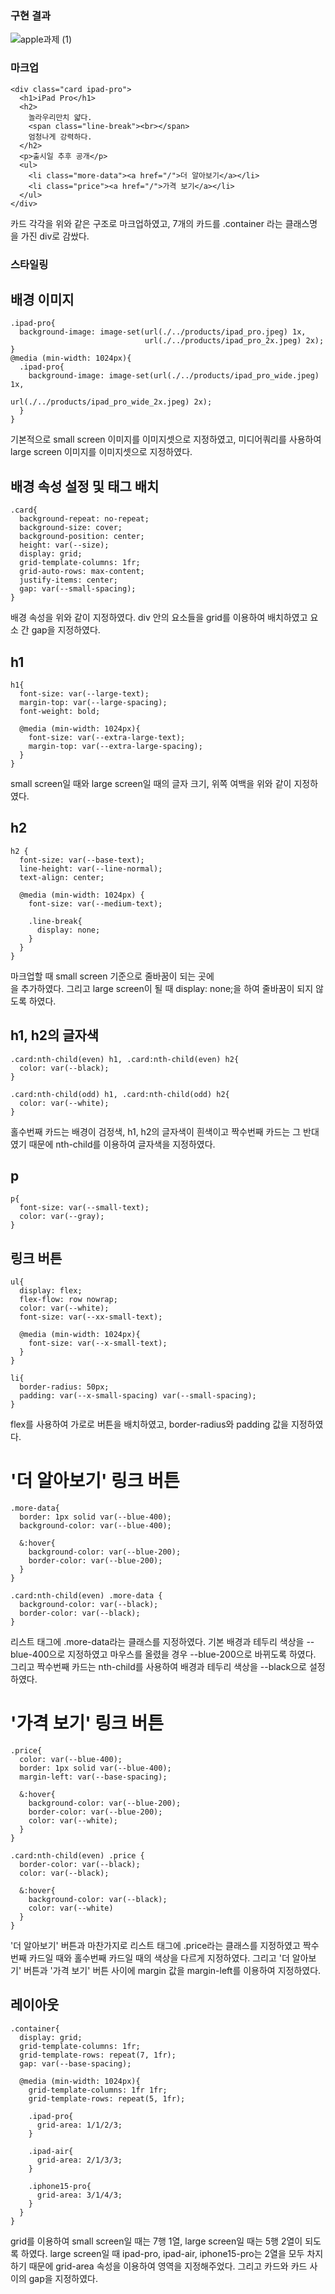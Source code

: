 ### 구현 결과
![apple과제 (1)](https://github.com/Suubiin/homework/assets/127467411/e3aaac7c-6178-4876-90b2-628fda84e322)

### 마크업
  <!-- ipad-pro -->
    <div class="card ipad-pro">
      <h1>iPad Pro</h1>
      <h2>
        놀라우리만치 얇다.
        <span class="line-break"><br></span>
        엄청나게 강력하다.
      </h2>
      <p>출시일 추후 공개</p>
      <ul>
        <li class="more-data"><a href="/">더 알아보기</a></li>
        <li class="price"><a href="/">가격 보기</a></li>
      </ul>
    </div>

카드 각각을 위와 같은 구조로 마크업하였고, 7개의 카드를 .container 라는 클래스명을 가진 div로 감쌌다.

### 스타일링
## 배경 이미지
    .ipad-pro{
      background-image: image-set(url(./../products/ipad_pro.jpeg) 1x, 
                                  url(./../products/ipad_pro_2x.jpeg) 2x);
    }
    @media (min-width: 1024px){
      .ipad-pro{
        background-image: image-set(url(./../products/ipad_pro_wide.jpeg) 1x, 
                                    url(./../products/ipad_pro_wide_2x.jpeg) 2x);
      }
    }

기본적으로 small screen 이미지를 이미지셋으로 지정하였고, 미디어쿼리를 사용하여 large screen 이미지를 이미지셋으로 지정하였다.

## 배경 속성 설정 및 태그 배치
    .card{
      background-repeat: no-repeat;
      background-size: cover;
      background-position: center;
      height: var(--size);
      display: grid;
      grid-template-columns: 1fr;
      grid-auto-rows: max-content;
      justify-items: center;
      gap: var(--small-spacing);
    }
배경 속성을 위와 같이 지정하였다.
div 안의 요소들을 grid를 이용하여 배치하였고 요소 간 gap을 지정하였다.

## h1
    h1{
      font-size: var(--large-text);
      margin-top: var(--large-spacing);
      font-weight: bold;
      
      @media (min-width: 1024px){
        font-size: var(--extra-large-text);
        margin-top: var(--extra-large-spacing);
      }
    }
small screen일 때와 large screen일 때의 글자 크기, 위쪽 여백을 위와 같이 지정하였다.

## h2
    h2 {
      font-size: var(--base-text);
      line-height: var(--line-normal);
      text-align: center;
      
      @media (min-width: 1024px) {
        font-size: var(--medium-text);
        
        .line-break{
          display: none;
        }
      }
    }
마크업할 때 small screen 기준으로 줄바꿈이 되는 곳에 
      <span class="line-break"><br></span> 
을 추가하였다. 그리고 large screen이 될 때 display: none;을 하여 줄바꿈이 되지 않도록 하였다.

## h1, h2의 글자색
    .card:nth-child(even) h1, .card:nth-child(even) h2{
      color: var(--black);
    }
  
    .card:nth-child(odd) h1, .card:nth-child(odd) h2{
      color: var(--white);
    }
홀수번째 카드는 배경이 검정색, h1, h2의 글자색이 흰색이고 짝수번째 카드는 그 반대였기 때문에 nth-child를 이용하여 글자색을 지정하였다.

## p
    p{
      font-size: var(--small-text);
      color: var(--gray);
    }

## 링크 버튼
    ul{
      display: flex;
      flex-flow: row nowrap;
      color: var(--white);
      font-size: var(--xx-small-text);
  
      @media (min-width: 1024px){
        font-size: var(--x-small-text);
      }
    }
  
    li{
      border-radius: 50px;
      padding: var(--x-small-spacing) var(--small-spacing);
    }

flex를 사용하여 가로로 버튼을 배치하였고, border-radius와 padding 값을 지정하였다.

# '더 알아보기' 링크 버튼
    .more-data{
      border: 1px solid var(--blue-400);
      background-color: var(--blue-400);
      
      &:hover{
        background-color: var(--blue-200);
        border-color: var(--blue-200);
      }
    }
  
    .card:nth-child(even) .more-data {
      background-color: var(--black);
      border-color: var(--black);
    }
리스트 태그에 .more-data라는 클래스를 지정하였다. 기본 배경과 테두리 색상을 --blue-400으로 지정하였고 마우스를 올렸을 경우 --blue-200으로 바뀌도록 하였다.
그리고 짝수번째 카드는 nth-child를 사용하여 배경과 테두리 색상을 --black으로 설정하였다.

# '가격 보기' 링크 버튼
    .price{
      color: var(--blue-400);
      border: 1px solid var(--blue-400);
      margin-left: var(--base-spacing);
  
      &:hover{
        background-color: var(--blue-200);
        border-color: var(--blue-200);
        color: var(--white);
      }
    }
  
    .card:nth-child(even) .price {
      border-color: var(--black);
      color: var(--black);
  
      &:hover{
        background-color: var(--black);
        color: var(--white)
      }
    }
'더 알아보기' 버튼과 마찬가지로 리스트 태그에 .price라는 클래스를 지정하였고 짝수번째 카드일 때와 홀수번째 카드일 때의 색상을 다르게 지정하였다.
그리고 '더 알아보기' 버튼과 '가격 보기' 버튼 사이에 margin 값을 margin-left를 이용하여 지정하였다.

## 레이아웃
    .container{
      display: grid;
      grid-template-columns: 1fr;
      grid-template-rows: repeat(7, 1fr);
      gap: var(--base-spacing);
  
      @media (min-width: 1024px){
        grid-template-columns: 1fr 1fr;
        grid-template-rows: repeat(5, 1fr);
  
        .ipad-pro{
          grid-area: 1/1/2/3;
        }
      
        .ipad-air{
          grid-area: 2/1/3/3;
        }
      
        .iphone15-pro{
          grid-area: 3/1/4/3;
        }
      }
    }
grid를 이용하여 small screen일 때는 7행 1열, large screen일 때는 5행 2열이 되도록 하였다. 
large screen일 때 ipad-pro, ipad-air, iphone15-pro는 2열을 모두 차지하기 때문에 grid-area 속성을 이용하여 영역을 지정해주었다. 
그리고 카드와 카드 사이의 gap을 지정하였다.
